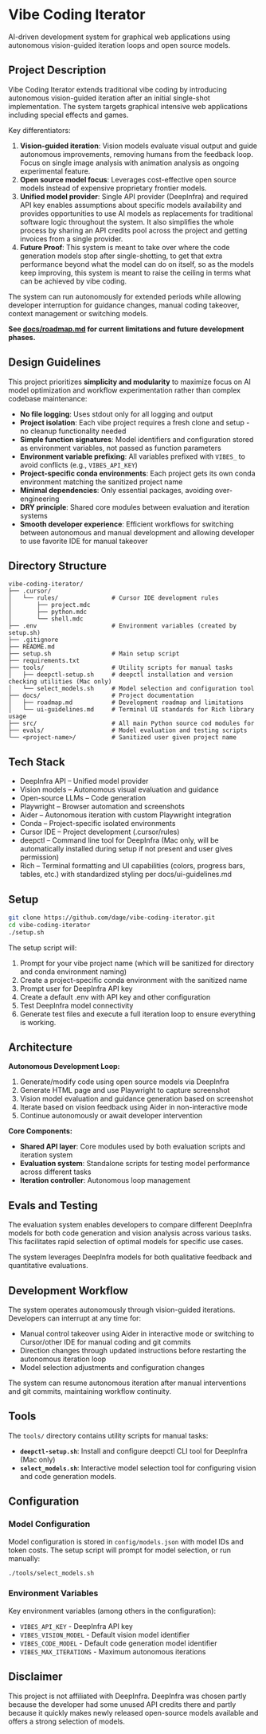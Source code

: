 # Vibe Coding Iterator

AI-driven development system for graphical web applications using autonomous vision-guided iteration loops and open source models.

## Project Description

Vibe Coding Iterator extends traditional vibe coding by introducing autonomous vision-guided iteration after an initial single-shot implementation. The system targets graphical intensive web applications including special effects and games.

Key differentiators:

1. **Vision-guided iteration**: Vision models evaluate visual output and guide autonomous improvements, removing humans from the feedback loop. Focus on single image analysis with animation analysis as ongoing experimental feature.
2. **Open source model focus**: Leverages cost-effective open source models instead of expensive proprietary frontier models.
3. **Unified model provider**: Single API provider (DeepInfra) and required API key enables assumptions about specific models availability and provides opportunities to use AI models as replacements for traditional software logic throughout the system. It also simplifies the whole process by sharing an API credits pool across the project and getting invoices from a single provider.
4. **Future Proof**: This system is meant to take over where the code generation models stop after single-shotting, to get that extra performance beyond what the model can do on itself, so as the models keep improving, this system is meant to raise the ceiling in terms what can be achieved by vibe coding.

The system can run autonomously for extended periods while allowing developer interruption for guidance changes, manual coding takeover, context management or switching models.

**See [docs/roadmap.md](docs/roadmap.md) for current limitations and future development phases.**

## Design Guidelines

This project prioritizes **simplicity and modularity** to maximize focus on AI model optimization and workflow experimentation rather than complex codebase maintenance:

- **No file logging**: Uses stdout only for all logging and output
- **Project isolation**: Each vibe project requires a fresh clone and setup - no cleanup functionality needed
- **Simple function signatures**: Model identifiers and configuration stored as environment variables, not passed as function parameters
- **Environment variable prefixing**: All variables prefixed with `VIBES_` to avoid conflicts (e.g., `VIBES_API_KEY`)
- **Project-specific conda environments**: Each project gets its own conda environment matching the sanitized project name
- **Minimal dependencies**: Only essential packages, avoiding over-engineering
- **DRY principle**: Shared core modules between evaluation and iteration systems
- **Smooth developer experience**: Efficient workflows for switching between autonomous and manual development and allowing developer to use favorite IDE for manual takeover

## Directory Structure

```
vibe-coding-iterator/
├── .cursor/
│   └── rules/               # Cursor IDE development rules
│       ├── project.mdc
│       ├── python.mdc
│       └── shell.mdc
├── .env                     # Environment variables (created by setup.sh)
├── .gitignore
├── README.md
├── setup.sh                 # Main setup script
├── requirements.txt
├── tools/                   # Utility scripts for manual tasks
│   ├── deepctl-setup.sh     # deepctl installation and version checking utilities (Mac only)
│   └── select_models.sh     # Model selection and configuration tool
├── docs/                    # Project documentation
│   ├── roadmap.md           # Development roadmap and limitations
│   └── ui-guidelines.md     # Terminal UI standards for Rich library usage
├── src/                     # All main Python source cod modules for
├── evals/                   # Model evaluation and testing scripts
└── <project-name>/          # Sanitized user given project name
```

## Tech Stack

- DeepInfra API – Unified model provider
- Vision models – Autonomous visual evaluation and guidance
- Open-source LLMs – Code generation
- Playwright – Browser automation and screenshots
- Aider – Autonomous iteration with custom Playwright integration
- Conda – Project-specific isolated environments
- Cursor IDE – Project development (.cursor/rules)
- deepctl – Command line tool for DeepInfra (Mac only, will be automatically installed during setup if not present and user gives permission)
- Rich – Terminal formatting and UI capabilities (colors, progress bars, tables, etc.) with standardized styling per docs/ui-guidelines.md

## Setup

```bash
git clone https://github.com/dage/vibe-coding-iterator.git
cd vibe-coding-iterator
./setup.sh
```

The setup script will:
1. Prompt for your vibe project name (which will be sanitized for directory and conda environment naming)
2. Create a project-specific conda environment with the sanitized name
3. Prompt user for DeepInfra API key
4. Create a default .env with API key and other configuration
5. Test DeepInfra model connectivity
7. Generate test files and execute a full iteration loop to ensure everything is working.


## Architecture

**Autonomous Development Loop:**
1. Generate/modify code using open source models via DeepInfra
2. Generate HTML page and use Playwright to capture screenshot
3. Vision model evaluation and guidance generation based on screenshot
4. Iterate based on vision feedback using Aider in non-interactive mode
5. Continue autonomously or await developer intervention

**Core Components:**
- **Shared API layer**: Core modules used by both evaluation scripts and iteration system
- **Evaluation system**: Standalone scripts for testing model performance across different tasks
- **Iteration controller**: Autonomous loop management

## Evals and Testing

The evaluation system enables developers to compare different DeepInfra models for both code generation and vision analysis across various tasks. This facilitates rapid selection of optimal models for specific use cases.

The system leverages DeepInfra models for both qualitative feedback and quantitative evaluations.

## Development Workflow

The system operates autonomously through vision-guided iterations. Developers can interrupt at any time for:
- Manual control takeover using Aider in interactive mode or switching to Cursor/other IDE for manual coding and git commits
- Direction changes through updated instructions before restarting the autonomous iteration loop
- Model selection adjustments and configuration changes

The system can resume autonomous iteration after manual interventions and git commits, maintaining workflow continuity.

## Tools

The `tools/` directory contains utility scripts for manual tasks:

- **`deepctl-setup.sh`**: Install and configure deepctl CLI tool for DeepInfra (Mac only)
- **`select_models.sh`**: Interactive model selection tool for configuring vision and code generation models.

## Configuration

### Model Configuration

Model configuration is stored in `config/models.json` with model IDs and token costs. The setup script will prompt for model selection, or run manually:

```bash
./tools/select_models.sh
```

### Environment Variables

Key environment variables (among others in the configuration):
- `VIBES_API_KEY` - DeepInfra API key
- `VIBES_VISION_MODEL` - Default vision model identifier
- `VIBES_CODE_MODEL` - Default code generation model identifier
- `VIBES_MAX_ITERATIONS` - Maximum autonomous iterations

## Disclaimer

This project is not affiliated with DeepInfra. DeepInfra was chosen partly because the developer had some unused API credits there and partly because it quickly makes newly released open-source models available and offers a strong selection of models.